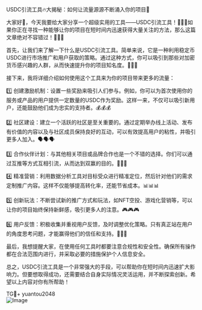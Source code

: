 USDC引流工具🔥大揭秘：如何让流量源源不断涌入你的项目🚀

大家好👋，今天我要给大家分享一个超级实用的工具——USDC引流工具！🚀🚀🚀如果你正在寻找一种能够让你的项目在短时间内迅速获得大量关注的方法，那么这篇文章绝对不容错过！👀👀👀

首先，让我们来了解一下什么是USDC引流工具。简单来说，它是一种利用稳定币USDC进行市场推广和用户获取的策略。通过这种方式，你可以吸引到那些对加密货币感兴趣的人群，从而快速提升你的项目知名度。💸💸💸

接下来，我将详细介绍如何使用这个工具来为你的项目带来更多的流量：

1️⃣ 创建激励机制：设置一些奖励来吸引人们参与。例如，你可以为首次使用你的服务或产品的用户提供一定数量的USDC作为奖励。这样一来，不仅可以吸引新用户，还能鼓励他们成为忠实的支持者。💰💰💰

2️⃣ 社区建设：建立一个活跃的社区是至关重要的。通过定期举办线上活动、发布有价值的内容以及与社区成员保持良好的互动，可以有效提高用户的粘性，并吸引更多人加入。🗣🗣🗣

3️⃣ 合作伙伴计划：与其他相关项目或品牌合作也是一个不错的选择。你们可以通过互推等方式互相引流，从而达到双赢的目的。🤝🤝🤝

4️⃣ 精准营销：利用数据分析工具对目标受众进行精准定位，然后针对他们的需求定制推广内容。这样不仅能够提高转化率，还能节省成本。📊📊📊

5️⃣ 创新玩法：不断尝试新的推广方式和玩法，如NFT空投、游戏化营销等，可以让你的项目始终保持新鲜感，吸引更多人的注意。🎮🎮🎮

6️⃣ 用户反馈：积极收集并重视用户反馈，及时调整优化策略。只有真正站在用户的角度思考问题，才能赢得他们的信任和支持。📝📝📝

最后，我想提醒大家，在使用任何工具时都要注意合规性和安全性。确保所有操作都在合法范围内进行，并采取必要的措施保护个人信息安全。

总之，USDC引流工具是一个非常强大的手段，可以帮助你在短时间内迅速扩大影响力。但要想取得成功，还需要结合自身实际情况灵活运用，并不断探索创新。希望以上内容对你有所帮助！

TG💪+ yuantou2048  
![Image](https://github.com/user-attachments/assets/42a5a4a5-fea9-4a1d-8aa0-73e57e430cca)
